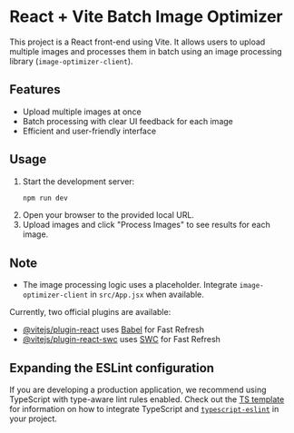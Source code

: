 # React + Vite Batch Image Optimizer

This project is a React front-end using Vite. It allows users to upload multiple images and processes them in batch using an image processing library (`image-optimizer-client`).

## Features

- Upload multiple images at once
- Batch processing with clear UI feedback for each image
- Efficient and user-friendly interface

## Usage

1. Start the development server:
   ```sh
   npm run dev
   ```
2. Open your browser to the provided local URL.
3. Upload images and click "Process Images" to see results for each image.

## Note

- The image processing logic uses a placeholder. Integrate `image-optimizer-client` in `src/App.jsx` when available.

Currently, two official plugins are available:

- [@vitejs/plugin-react](https://github.com/vitejs/vite-plugin-react/blob/main/packages/plugin-react) uses [Babel](https://babeljs.io/) for Fast Refresh
- [@vitejs/plugin-react-swc](https://github.com/vitejs/vite-plugin-react/blob/main/packages/plugin-react-swc) uses [SWC](https://swc.rs/) for Fast Refresh

## Expanding the ESLint configuration

If you are developing a production application, we recommend using TypeScript with type-aware lint rules enabled. Check out the [TS template](https://github.com/vitejs/vite/tree/main/packages/create-vite/template-react-ts) for information on how to integrate TypeScript and [`typescript-eslint`](https://typescript-eslint.io) in your project.
